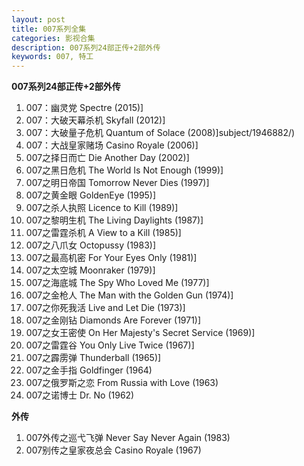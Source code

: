 ```yaml
---
layout: post
title: 007系列全集
categories: 影视合集
description: 007系列24部正传+2部外传
keywords: 007, 特工
---
```



**007系列24部正传+2部外传**

1. 007：幽灵党 Spectre (2015)] 
1. 007：大破天幕杀机 Skyfall (2012)] 
1. 007：大破量子危机 Quantum of Solace (2008)]subject/1946882/)  
1. 007：大战皇家赌场 Casino Royale (2006)]  
1. 007之择日而亡 Die Another Day (2002)] 
1. 007之黑日危机 The World Is Not Enough (1999)]
1. 007之明日帝国 Tomorrow Never Dies (1997)]
1. 007之黄金眼 GoldenEye (1995)] 
1. 007之杀人执照 Licence to Kill (1989)]  
1. 007之黎明生机 The Living Daylights (1987)]
1. 007之雷霆杀机 A View to a Kill (1985)]  
1. 007之八爪女 Octopussy (1983)]
1. 007之最高机密 For Your Eyes Only (1981)]
1. 007之太空城 Moonraker (1979)] 
1. 007之海底城 The Spy Who Loved Me (1977)]
1. 007之金枪人 The Man with the Golden Gun (1974)]
1. 007之你死我活 Live and Let Die (1973)] 
1. 007之金刚钻 Diamonds Are Forever (1971)]  
1. 007之女王密使 On Her Majesty's Secret Service (1969)]
1. 007之雷霆谷 You Only Live Twice (1967)]  
1. 007之霹雳弹 Thunderball (1965)] 
1. 007之金手指 Goldfinger (1964)
1. 007之俄罗斯之恋 From Russia with Love (1963)
1. 007之诺博士 Dr. No (1962) 

**外传**

1. 007外传之巡弋飞弹 Never Say Never Again (1983)
1. 007别传之皇家夜总会 Casino Royale (1967)



















